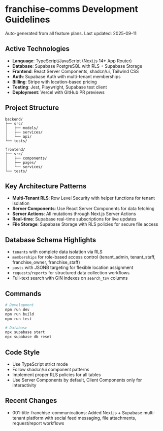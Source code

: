 # franchise-comms Development Guidelines

Auto-generated from all feature plans. Last updated: 2025-09-11

## Active Technologies
- **Language**: TypeScript/JavaScript (Next.js 14+ App Router)
- **Database**: Supabase PostgreSQL with RLS + Supabase Storage
- **Frontend**: React Server Components, shadcn/ui, Tailwind CSS
- **Auth**: Supabase Auth with multi-tenant memberships
- **Billing**: Stripe with location-based pricing
- **Testing**: Jest, Playwright, Supabase test client
- **Deployment**: Vercel with GitHub PR previews

## Project Structure
```
backend/
├── src/
│   ├── models/
│   ├── services/
│   └── api/
└── tests/

frontend/
├── src/
│   ├── components/
│   ├── pages/
│   └── services/
└── tests/
```

## Key Architecture Patterns
- **Multi-Tenant RLS**: Row Level Security with helper functions for tenant isolation
- **Server Components**: Use React Server Components for data fetching
- **Server Actions**: All mutations through Next.js Server Actions
- **Real-time**: Supabase real-time subscriptions for live updates
- **File Storage**: Supabase Storage with RLS policies for secure file access

## Database Schema Highlights
- `tenants` with complete data isolation via RLS
- `memberships` for role-based access control (tenant_admin, tenant_staff, franchise_owner, franchise_staff)
- `posts` with JSONB targeting for flexible location assignment
- `requests`/`reports` for structured data collection workflows
- Full-text search with GIN indexes on `search_tsv` columns

## Commands
```bash
# Development
npm run dev
npm run build
npm run test

# Database
npx supabase start
npx supabase db reset
```

## Code Style
- Use TypeScript strict mode
- Follow shadcn/ui component patterns
- Implement proper RLS policies for all tables
- Use Server Components by default, Client Components only for interactivity

## Recent Changes
- 001-title-franchise-communications: Added Next.js + Supabase multi-tenant platform with social feed messaging, file attachments, request/report workflows

<!-- MANUAL ADDITIONS START -->
<!-- MANUAL ADDITIONS END -->